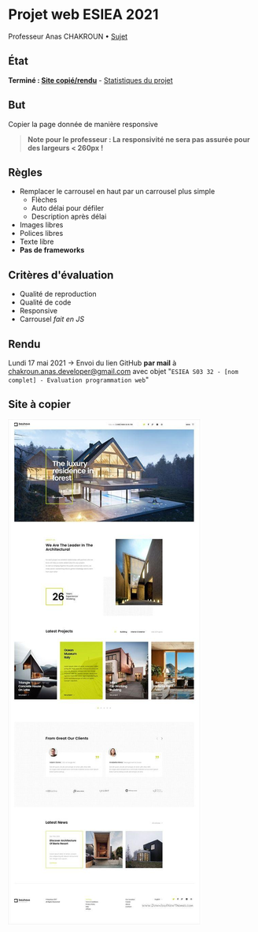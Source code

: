 # Projet web ESIEA 2021
Professeur Anas CHAKROUN • [Sujet](https://docs.google.com/document/d/1lb-uMzLFX5j1SYizT4z8LypalpZee6FAmU3vZ4fvMnY/edit)

## État
**Terminé : [Site copié/rendu](https://rasp-al.com/web2021/)** - [Statistiques du projet](https://wakatime.com/@7115ac31-331a-4c74-8f9e-8d4b1c0bceab/projects/weijrrkmje?start=2021-05-04&end=2021-05-17)

## But
Copier la page donnée de manière responsive

> **Note pour le professeur : La responsivité ne sera pas assurée pour des largeurs < 260px !**

## Règles
- Remplacer le carrousel en haut par un carrousel plus simple
  - Flèches
  - Auto délai pour défiler
  - Description après délai
- Images libres
- Polices libres
- Texte libre
- **Pas de frameworks**

## Critères d'évaluation
- Qualité de reproduction
- Qualité de code
- Responsive
- Carrousel _fait en JS_

## Rendu
Lundi 17 mai 2021 -> Envoi du lien GitHub **par mail** à chakroun.anas.developer@gmail.com avec objet "`ESIEA S03 32 - [nom complet] - Evaluation programmation web`"

## Site à copier
[![Site](assets/images/site.jpg)](https://paul-themes.com/wp/bauhaus/)
